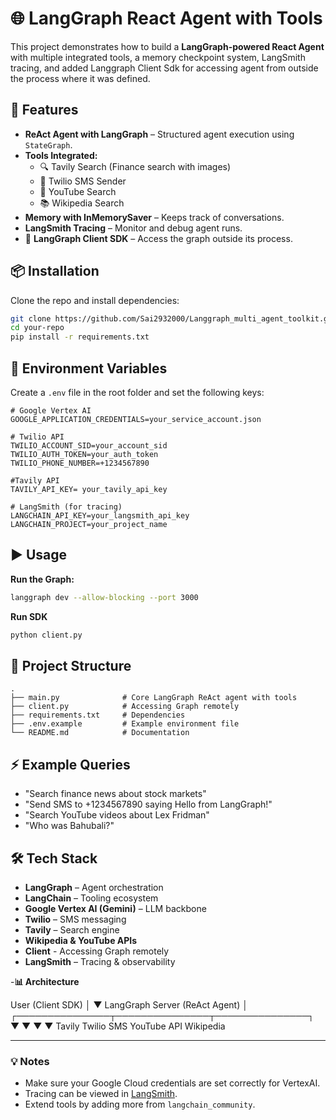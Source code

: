 # 🌐 LangGraph React Agent with Tools 

This project demonstrates how to build a **LangGraph-powered React Agent** with multiple integrated tools, 
a memory checkpoint system, LangSmith tracing, and added Langgraph Client Sdk for accessing agent from outside the process where it was defined.

## 🚀 Features

- **ReAct Agent with LangGraph** – Structured agent execution using `StateGraph`.
- **Tools Integrated:**
  - 🔍 Tavily Search (Finance search with images)
  - 📲 Twilio SMS Sender
  - 🎥 YouTube Search
  - 📚 Wikipedia Search
- **Memory with InMemorySaver** – Keeps track of conversations.
- **LangSmith Tracing** – Monitor and debug agent runs.
- 📡 **LangGraph Client SDK** – Access the graph outside its process.


## 📦 Installation

Clone the repo and install dependencies:

```bash
git clone https://github.com/Sai2932000/Langgraph_multi_agent_toolkit.git
cd your-repo
pip install -r requirements.txt
```

## 🔑 Environment Variables

Create a `.env` file in the root folder and set the following keys:

```env
# Google Vertex AI
GOOGLE_APPLICATION_CREDENTIALS=your_service_account.json

# Twilio API
TWILIO_ACCOUNT_SID=your_account_sid
TWILIO_AUTH_TOKEN=your_auth_token
TWILIO_PHONE_NUMBER=+1234567890

#Tavily API
TAVILY_API_KEY= your_tavily_api_key

# LangSmith (for tracing)
LANGCHAIN_API_KEY=your_langsmith_api_key
LANGCHAIN_PROJECT=your_project_name
```

## ▶️ Usage

**Run the Graph:**

```bash
langgraph dev --allow-blocking --port 3000
```
**Run SDK**

```bash
python client.py
```

## 📂 Project Structure

```
.
├── main.py              # Core LangGraph ReAct agent with tools
├── client.py            # Accessing Graph remotely
├── requirements.txt     # Dependencies
├── .env.example         # Example environment file
└── README.md            # Documentation
```

## ⚡ Example Queries

- "Search finance news about stock markets"
- "Send SMS to +1234567890 saying Hello from LangGraph!"
- "Search YouTube videos about Lex Fridman"
- "Who was Bahubali?"

## 🛠️ Tech Stack

- **LangGraph** – Agent orchestration
- **LangChain** – Tooling ecosystem
- **Google Vertex AI (Gemini)** – LLM backbone
- **Twilio** – SMS messaging
- **Tavily** – Search engine
- **Wikipedia & YouTube APIs**
- **Client** - Accessing Graph remotely
- **LangSmith** – Tracing & observability


-**📊 Architecture**

User (Client SDK)
        │
        ▼
  LangGraph Server (ReAct Agent)
        │
  ┌───────────────┬───────────────┬───────────────┐
  ▼               ▼               ▼               ▼
Tavily       Twilio SMS       YouTube API     Wikipedia


---

### 💡 Notes
- Make sure your Google Cloud credentials are set correctly for VertexAI.
- Tracing can be viewed in [LangSmith](https://smith.langchain.com/).
- Extend tools by adding more from `langchain_community`.

